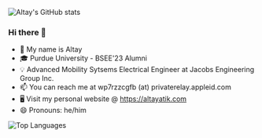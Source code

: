 ![Altay's GitHub stats](https://github-readme-stats.vercel.app/api?username=altayatik&theme=tokyonight&show_icons=true&count_private=true)
### Hi there 👋

- 🔭 My name is Altay
- 🎓 Purdue University - BSEE'23 Alumni
- 💡 Advanced Mobility Sytsems Electrical Engineer at Jacobs Engineering Group Inc.
- 📫 You can reach me at wp7rzzcgfb (at) privaterelay.appleid.com
- 🖥 Visit my personal website @ https://altayatik.com
- 😄 Pronouns: he/him


![Top Languages](https://github-readme-stats.vercel.app/api/top-langs/?username=altayatik&theme=tokyonight&layout=compact&count_private=true)

